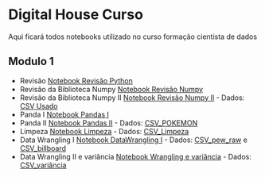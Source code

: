 # Digital House Curso
Aqui ficará todos notebooks utilizado no curso formação cientista de dados

## Modulo 1

- Revisão [Notebook Revisão Python](https://github.com/NetoScientist/DigitalHouse_Curso/blob/main/modulo1/Revisao_Python.ipynb) 
- Revisão da Biblioteca Numpy  [Notebook Revisão Numpy](https://github.com/NetoScientist/DigitalHouse_Curso/blob/main/modulo1/Revisao_Numpy.ipynb)
- Revisão da Biblioteca Numpy II [Notebook Revisão Numpy II](https://github.com/NetoScientist/DigitalHouse_Curso/blob/main/modulo1/Revisao_NumpyI.ipynb) - Dados: [CSV Usado](https://github.com/NetoScientist/DigitalHouse_Curso/blob/main/modulo1/Dados/nyc_taxis.csv)
- Panda I [Notebook Pandas I](https://github.com/NetoScientist/DigitalHouse_Curso/blob/main/modulo1/Pandas_Part1.ipynb)
- Panda II [Notebook Pandas II](https://github.com/NetoScientist/DigitalHouse_Curso/blob/main/modulo1/Pandas_Part2.ipynb) - Dados: [CSV_POKEMON](https://github.com/NetoScientist/DigitalHouse_Curso/blob/main/modulo1/Dados/pokemon_data.csv)
- Limpeza [Notebook Limpeza](https://github.com/NetoScientist/DigitalHouse_Curso/blob/main/modulo1/Limpeza/Limpeza.ipynb) - Dados: [CSV_Limpeza](https://github.com/NetoScientist/DigitalHouse_Curso/blob/main/modulo1/Limpeza/nyc-rolling-sales_twentieth.csv)
- Data Wrangling I [Notebook DataWrangling I](https://github.com/NetoScientist/DigitalHouse_Curso/blob/main/modulo1/DataWrangling/DataWrangling-ParteI.ipynb) - Dados: [CSV_pew_raw](https://github.com/NetoScientist/DigitalHouse_Curso/blob/main/modulo1/DataWrangling/dados/pew_raw.csv) e [CSV_billboard](https://github.com/NetoScientist/DigitalHouse_Curso/blob/main/modulo1/DataWrangling/dados/billboard.csv)
- Data Wrangling II e variância [Notebook Wrangling e variância](https://github.com/NetoScientist/DigitalHouse_Curso/blob/main/modulo1/DataWrangling/DataWrangling-ParteII.ipynb) - Dados: [CSV_variância](https://github.com/NetoScientist/DigitalHouse_Curso/blob/main/modulo1/Limpeza/nyc-rolling-sales_twentieth.csv)
